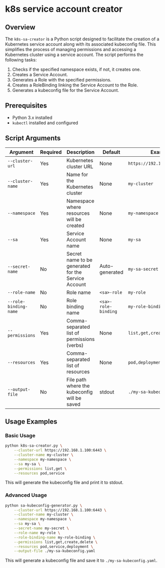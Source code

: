 # k8s service account creator

## Overview

The `k8s-sa-creator` is a Python script designed to facilitate the creation of a Kubernetes service account along with its associated kubeconfig file. This simplifies the process of managing permissions and accessing a Kubernetes cluster using a service account. The script performs the following tasks:

1. Checks if the specified namespace exists, if not, it creates one.
2. Creates a Service Account.
3. Generates a Role with the specified permissions.
4. Creates a RoleBinding linking the Service Account to the Role.
5. Generates a kubeconfig file for the Service Account.

## Prerequisites

- Python 3.x installed
- `kubectl` installed and configured

## Script Arguments

| Argument             | Required | Description                                                       | Default       | Example                                 |
|----------------------|----------|-------------------------------------------------------------------|---------------|-----------------------------------------|
| `--cluster-url`      | Yes      | Kubernetes cluster URL                                            | None          | `https://192.168.1.100:6443`            |
| `--cluster-name`     | Yes      | Name for the Kubernetes cluster                                   | None          | `my-cluster`                            |
| `--namespace`        | Yes      | Namespace where resources will be created                         | None          | `my-namespace`                          |
| `--sa`               | Yes      | Service Account name                                              | None          | `my-sa`                                 |
| `--secret-name`      | No       | Secret name to be generated for the Service Account               | Auto-generated | `my-sa-secret`                          |
| `--role-name`        | No       | Role name                                                         | `<sa>-role`    | `my-role`                               |
| `--role-binding-name`| No       | Role binding name                                                 | `<sa>-role-binding` | `my-role-binding`        |
| `--permissions`      | Yes      | Comma-separated list of permissions (verbs)                       | None          | `list,get,create,delete`                |
| `--resources`        | Yes      | Comma-separated list of resources                                 | None          | `pod,deployment,service`                |
| `--output-file`      | No       | File path where the kubeconfig will be saved                      | stdout        | `./my-sa-kubeconfig.yaml`               |

## Usage Examples

### Basic Usage

```bash
python k8s-sa-creator.py \
    --cluster-url https://192.168.1.100:6443 \
    --cluster-name my-cluster \
    --namespace my-namespace \
    --sa my-sa \
    --permissions list,get \
    --resources pod,service
```

This will generate the kubeconfig file and print it to stdout.

### Advanced Usage

```bash
python sa-kubeconfig-generator.py \
    --cluster-url https://192.168.1.100:6443 \
    --cluster-name my-cluster \
    --namespace my-namespace \
    --sa my-sa \
    --secret-name my-secret \
    --role-name my-role \
    --role-binding-name my-role-binding \
    --permissions list,get,create,delete \
    --resources pod,service,deployment \
    --output-file ./my-sa-kubeconfig.yaml
```

This will generate a kubeconfig file and save it to `./my-sa-kubeconfig.yaml`.

